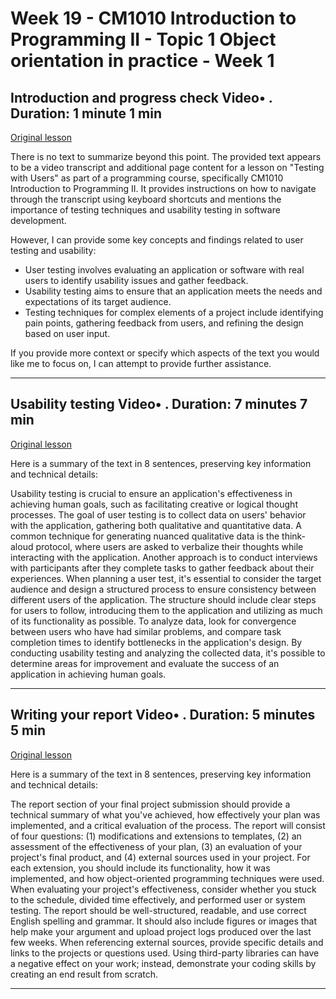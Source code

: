 # Week 19 - CM1010 Introduction to Programming II - Topic 1 Object orientation in practice - Week 1

## Introduction and progress check Video• . Duration: 1 minute 1 min

[Original lesson](https://www.coursera.org/learn/uol-introduction-to-programming-2/lecture/g30Sm/introduction-and-progress-check)

There is no text to summarize beyond this point. The provided text appears to be a video transcript and additional page content for a lesson on "Testing with Users" as part of a programming course, specifically CM1010 Introduction to Programming II. It provides instructions on how to navigate through the transcript using keyboard shortcuts and mentions the importance of testing techniques and usability testing in software development.

However, I can provide some key concepts and findings related to user testing and usability:

* User testing involves evaluating an application or software with real users to identify usability issues and gather feedback.
* Usability testing aims to ensure that an application meets the needs and expectations of its target audience.
* Testing techniques for complex elements of a project include identifying pain points, gathering feedback from users, and refining the design based on user input.

If you provide more context or specify which aspects of the text you would like me to focus on, I can attempt to provide further assistance.

---

## Usability testing Video• . Duration: 7 minutes 7 min

[Original lesson](https://www.coursera.org/learn/uol-introduction-to-programming-2/lecture/BhG4p/usability-testing)

Here is a summary of the text in 8 sentences, preserving key information and technical details:

Usability testing is crucial to ensure an application's effectiveness in achieving human goals, such as facilitating creative or logical thought processes. The goal of user testing is to collect data on users' behavior with the application, gathering both qualitative and quantitative data. A common technique for generating nuanced qualitative data is the think-aloud protocol, where users are asked to verbalize their thoughts while interacting with the application. Another approach is to conduct interviews with participants after they complete tasks to gather feedback about their experiences. When planning a user test, it's essential to consider the target audience and design a structured process to ensure consistency between different users of the application. The structure should include clear steps for users to follow, introducing them to the application and utilizing as much of its functionality as possible. To analyze data, look for convergence between users who have had similar problems, and compare task completion times to identify bottlenecks in the application's design. By conducting usability testing and analyzing the collected data, it's possible to determine areas for improvement and evaluate the success of an application in achieving human goals.

---

## Writing your report Video• . Duration: 5 minutes 5 min

[Original lesson](https://www.coursera.org/learn/uol-introduction-to-programming-2/lecture/f87JN/writing-your-report)

Here is a summary of the text in 8 sentences, preserving key information and technical details:

The report section of your final project submission should provide a technical summary of what you've achieved, how effectively your plan was implemented, and a critical evaluation of the process. The report will consist of four questions: (1) modifications and extensions to templates, (2) an assessment of the effectiveness of your plan, (3) an evaluation of your project's final product, and (4) external sources used in your project. For each extension, you should include its functionality, how it was implemented, and how object-oriented programming techniques were used. When evaluating your project's effectiveness, consider whether you stuck to the schedule, divided time effectively, and performed user or system testing. The report should be well-structured, readable, and use correct English spelling and grammar. It should also include figures or images that help make your argument and upload project logs produced over the last few weeks. When referencing external sources, provide specific details and links to the projects or questions used. Using third-party libraries can have a negative effect on your work; instead, demonstrate your coding skills by creating an end result from scratch.

---


